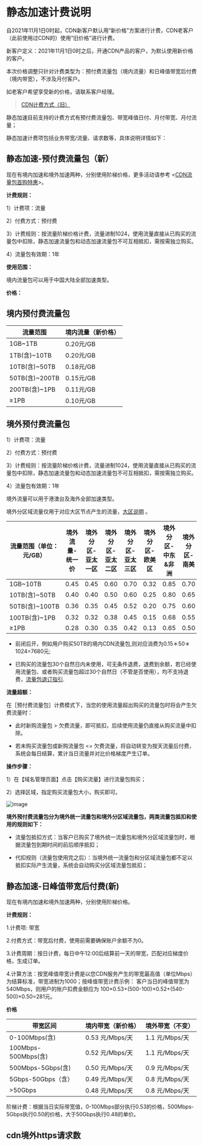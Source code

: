 # 静态加速计费说明

自2021年11月1日0时起，CDN新客户默认用“新价格”方案进行计费，CDN老客户（此前使用过CDN的）使用“旧价格”进行计费。

新客户定义：2021年11月1日0时之后，开通CDN产品的客户，为默认使用新价格的客户。

本次价格调整只针对计费类型为：预付费流量包（境内流量）和日峰值带宽后付费 （境内带宽），不涉及月付客户。

如老客户希望享受新的价格，请联系客户经理。

>[CDN计费方式（旧）](/ucdn/charge_old)

静态加速目前支持的计费方式有预付费流量包、带宽峰值日付、月付带宽、月付流量；

静态加速计费项包括业务带宽/流量、请求数等，具体说明详情如下：

## 静态加速-预付费流量包（新）

现在有境内加速和境外加速两种，分别使用阶梯价格，更多活动请参考
<[CDN流量包首购特惠](https://www.ucloud.cn/site/active/cdn-ufile.html)>。


**计费规则：**

1）计费项：流量

2）付费方式：预付费

3）计费规则：按流量阶梯价格计费，流量进制1024，使用流量直接从已购买的流量包中扣除，静态加速流量包和动态加速流量包不可互相抵扣，需按需独立购买。

4）流量包有效期：1年

**使用范围：**

境内流量包可以用于中国大陆全部加速类型。

**价格：**

## 境内预付费流量包

| 流量范围        | 境内流量（新价格）     |
| ----------- | -------- |
| 1GB~1TB    | 0.20元/GB |
| 1TB(含)~10TB   | 0.20元/GB |
| 10TB(含)~50TB  | 0.18元/GB |
| 50TB(含)~200TB | 0.15元/GB |
| 200TB(含)~1PB  | 0.11元/GB |
| ≥1PB       | 0.10元/GB |


## 境外预付费流量包

1）计费项：流量

2）付费方式：预付费

3）计费规则：按流量阶梯价格计费，流量进制1024，使用流量直接从已购买的流量包中扣除，静态加速流量包和动态加速流量包不可互相抵扣，需按需独立购买。

4）流量包有效期：1年

境外流量可以用于港澳台及海外全部加速类型。

境外分区域流量仅用于对应大区节点产生的流量，[大区说明](https://docs.ucloud.cn/ucdn/node?id=%e6%b5%b7%e5%a4%96%e5%8f%8a%e6%b8%af%e6%be%b3%e5%8f%b0%e8%8a%82%e7%82%b9) 。

| 流量范围（单位：元/GB）     | 境外流量-统一价     |境外分区-亚太一区  |境外分区-亚太二区  |境外分区-亚太三区  |境外分区-欧美区  |境外分区-中东&非洲  |境外分区-南美  |
| ----------- | -------- | ----------- | -------- | ----------- | -------- |----------- | -------- |
| 1GB~10TB    | 0.45 | 0.45  |  0.60  |  0.70  |  0.32  |  0.85  |  0.70  |
| 10TB(含)~50TB  | 0.40 | 0.40  |  0.50  |  0.60  |  0.25  |  0.80  |  0.65  |
| 50TB(含)~100TB | 0.36 | 0.35  |  0.45  |  0.52  |  0.20  |  0.75  |  0.60  |
| 100TB(含)~1PB  | 0.32 | 0.32  |  0.38  |  0.45  |  0.15  |  0.68  |  0.55  |
| ≥1PB       | 0.28 | 0.30   |  0.35  |  0.42  |  0.13  |  0.65  |  0.50  |


* 前闭后开，例如用户购买50TB的境内CDN流量包,则对应消费为0.15＊50＊1024=7680元;
  
* 已购买的流量包30个自然日内未使用，可无条件退费，退费到余额，若已经使用流量包、或者购买流量包超过30个自然日（不管是否使用），均不支持退费，[流量包退订指引](https://docs.ucloud.cn/ucdn/monitor/Traffic?id=%e6%b5%81%e9%87%8f%e5%8c%85%e8%af%a6%e6%83%85).

**流量超额：**

在［预付费流量包］计费模式下，当您的使用流量超出购买的流量包时将会产生欠费流量时：

* 此时新购流量包 > 欠费流量，即可抵扣，后续使用流量仍直接从购买流量中扣除。
  
* 若未购买流量包或新购流量包 <= 欠费流量，将自动转变为按天流量后付费，系统会每日结算，累计当日流量并对比价格梯度产生订单。

**操作步骤：**

1）在【域名管理页面】点击【购买流量】进行流量包购买；

2）选择区域，指定购买流量包大小，购买即可。

![image](https://user-images.githubusercontent.com/89777962/233535462-75122b34-6386-4e2d-850f-296bbee7efa2.png)

**境外预付费流量包分为境外统一流量包和境外分区域流量包，两类流量包抵扣和使用的规则如下：**

* 流量包抵扣方式：当客户已购买了境外统一流量包和境外分区域流量包时，根据流量包到期时间的前后顺序抵扣；
  
* 代扣规则（流量包使用完之后）：当境外统一流量包和分区域流量包都不足以抵扣实际产生流量，系统会自动购买分区域流量包抵扣；


## 静态加速-日峰值带宽后付费(新)

现在有境内加速和境外加速两种，分别使用阶梯价格。

**计费规则：**

1.计费项: 带宽

2.付费方式：带宽后付费，使用前需要确保账户余额不为0。

3.计费周期：按日计费，每日中午12:00后结算前一天的带宽，匹配对应梯度价格，生成订单。

4.计算方法：按宽峰值带宽计费是以您CDN服务产生的带宽最高值（单位Mbps）为结算标准，带宽进制为1000；按峰值带宽计费示例：
客户当日的峰值带宽为540Mbps，则用户的账户扣费金额应为
100×0.53+(500-100)×0.52+(540-500)×0.50=281元。

**价格**

| 带宽区间     |    境内带宽（新价格） | 境外带宽（不变）|     
| ------------- | ------------ | ------------ |       
| 0-100Mbps(含) | 0.53 元/Mbps/天         | 1.1 元/Mbps/天         |
|100Mbps-500Mbps(含)| 0.52 元/Mbps/天     | 1.1 元/Mbps/天         |
| 500Mbps-5Gbps(含) | 0.50 元/Mbps/天       | 0.9 元/Mbps/天         |
| 5Gbps-50Gbps（含）| 0.49 元/Mbps/天         | 0.8 元/Mbps/天         |
|  >50Gbps    |0.48 元/Mbps/天           |  0.8 元/Mbps/天        |


阶梯计费：根据当日实际带宽值，0-100Mbps部分执行0.53的价格，500Mbps-5Gbps执行0.50的价格，大于50Gbps执行0.48的单价。

## cdn境外https请求数





